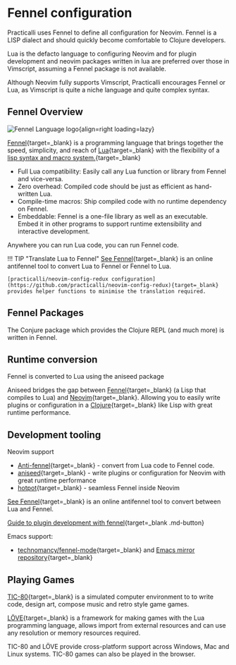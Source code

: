 # Fennel configuration

Practicalli uses Fennel to define all configuration for Neovim.  Fennel is a LISP dialect and should quickly become comfortable to Clojure developers.

Lua is the defacto language to configuring Neovim and for plugin development and neovim packages written in lua are preferred over those in Vimscript, assuming a Fennel package is not available.

Although Neovim fully supports Vimscript, Practicalli encourages Fennel or Lua, as Vimscript is quite a niche language and quite complex syntax.


## Fennel Overview

![Fennel Language logo](https://fennel-lang.org/logo.svg){align=right loading=lazy}

[Fennel](https://fennel-lang.org/){target=_blank} is a programming language that brings together the speed, simplicity, and reach of [Lua](https://www.lua.org/){target=_blank} with the flexibility of a [lisp syntax and macro system.](https://en.wikipedia.org/wiki/Lisp_(programming_language)){target=_blank}

* Full Lua compatibility: Easily call any Lua function or library from Fennel and vice-versa.
* Zero overhead: Compiled code should be just as efficient as hand-written Lua.
* Compile-time macros: Ship compiled code with no runtime dependency on Fennel.
* Embeddable: Fennel is a one-file library as well as an executable. Embed it in other programs to support runtime extensibility and interactive development.

Anywhere you can run Lua code, you can run Fennel code.

!!! TIP "Translate Lua to Fennel"
    [See Fennel](https://fennel-lang.org/see){target=_blank} is an online antifennel tool to convert Lua to Fennel or Fennel to Lua.

    [practicalli/neovim-config-redux configuration](https://github.com/practicalli/neovim-config-redux){target=_blank} provides helper functions to minimise the translation required.


## Fennel Packages

The Conjure package which provides the Clojure REPL (and much more) is written in Fennel.


## Runtime conversion

Fennel is converted to Lua using the aniseed package

Aniseed bridges the gap between [Fennel](https://fennel-lang.org/){target=_blank} (a Lisp that compiles to Lua) and [Neovim](https://neovim.io/){target=_blank}. Allowing you to easily write plugins or configuration in a [Clojure](https://clojure.org/){target=_blank} like Lisp with great runtime performance.


## Development tooling

Neovim support

* [Anti-fennel](https://git.sr.ht/~technomancy/antifennel){target=_blank} - convert from Lua code to Fennel code.
* [aniseed](https://github.com/Olical/aniseed){target=_blank} - write plugins or configuration for Neovim with great runtime performance
* [hotpot](https://github.com/rktjmp/hotpot.nvim){target=_blank} - seamless Fennel inside Neovim

[See Fennel](https://fennel-lang.org/see){target=_blank} is an online antifennel tool to convert between Lua and Fennel.

[Guide to plugin development with fennel](https://russtoku.github.io/posts/nfnl-experience.html){target=_blank .md-button}


Emacs support:

* [technomancy/fennel-mode](https://git.sr.ht/~technomancy/fennel-mode){target=_blank} and [Emacs mirror repository](https://github.com/emacsmirror/fennel-mode){target=_blank}


## Playing Games

[TIC-80](https://tic80.com/){target=_blank} is a simulated computer environment to to write code, design art, compose music and retro style game games.

[LÖVE](https://love2d.org/){target=_blank} is a framework for making games with the Lua programming language, allows import from external resources and can use any resolution or memory resources required.

TIC-80 and LÖVE provide cross-platform support across Windows, Mac and Linux systems. TIC-80 games can also be played in the browser.
